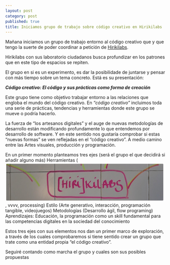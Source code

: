 ```yaml
---
layout: post
category: post
published: true
title: Iniciamos grupo de trabajo sobre código creativo en Hirikilabs
---
```


Mañana iniciamos un grupo de trabajo entorno al código creativo que y que tengo la suerte de poder coordinar a petición de [Hirikilabs](http://hirikilabs.tabakalera.eu/). 

Hirikilabs con sus laboratorio ciudadanos  busca profundizar en los patrones que en este tipo de espacios se repiten. 

El grupo en si es un experimento, es dar la posibilidade de juntarse y pensar con más tiempo sobre un tema concreto. Está es su presentación:

_**Código creativo: El código y sus prácticas como forma de creación**_

Este grupo tiene como objetivo trabajar entorno a las relaciones que engloba el mundo del código creativo. En _“código creativo”_ incluimos toda una serie de prácticas, tendencias y herramientas donde este grupo se mueve o podría hacerlo.

La fuerza de “los artesanos digitales” y el auge de nuevas metodologías de desarrollo están modificando profundamente lo que entendemos por desarrollo de software. Y en este sentido nos gustaría comprobar si estas “nuevas formas” se ven reflejadas en el “código creativo”. A medio camino entre las Artes visuales, producción y programación.

En un primer momento planteamos tres ejes (será el grupo el que decidirá si añadir alguno más)
Herramientas (![hiriklabs.jpg](/medias/hiriklabs.jpg)
, vvvv, processing) 
Estilo (Arte generativo, interacción, programación tangible, videojuegos)
Metodologías (Desarrollo ágil, flow programing)
Aprendizajes: Educación, la programación como un skill fundamental para las competencias digitales en la sociedad del conocimiento

Estos tres ejes con sus elementos nos dan un primer marco de exploración, a través de los cuales comprobaremos si tiene sentido crear un grupo que trate como una entidad propia “el código creativo”.

Seguiré contando como marcha el grupo y cuales son sus posibles propuestas
